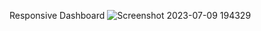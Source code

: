 Responsive Dashboard
![Screenshot 2023-07-09 194329](https://github.com/awesh1385/PlantTi/assets/122428599/6ae7d86d-8340-4f0e-bdb9-948007c7eac0)
